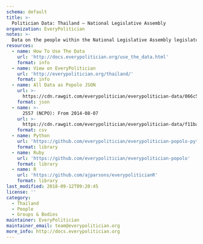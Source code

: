 ```yaml
---
schema: default
title: >-
  Politician Data: Thailand — National Legislative Assembly
organization: EveryPolitician
notes: >-
  Data on the people within the National Legislative Assembly legislature of Thailand.
resources:
  - name: How To Use The Data
    url: 'http://docs.everypolitician.org/use_the_data.html'
    format: info
  - name: View on EveryPolitician
    url: 'http://everypolitician.org/thailand/'
    format: info
  - name: All Data as Popolo JSON
    url: >-
      https://cdn.rawgit.com/everypolitician/everypolitician-data/066c5ebffbd1f611f11c5c72c0f11c9fcb125ba5/data/Thailand/National_Legislative_Assembly/ep-popolo-v1.0.json
    format: json
  - name: >-
      2557 (NCPO): From 2014-08-07
    url: >-
      https://cdn.rawgit.com/everypolitician/everypolitician-data/f11baf26fe3a89ae121fc8d797301c2f7d64fe04/data/Thailand/National_Legislative_Assembly/term-2557.csv
    format: csv
  - name: Python
    url: 'https://github.com/everypolitician/everypolitician-popolo-python'
    format: library
  - name: Ruby
    url: 'https://github.com/everypolitician/everypolitician-popolo'
    format: library
  - name: R
    url: 'https://github.com/ajparsons/everypoliticianR'
    format: library
last_modified: 2018-09-12T09:20:45
license: ''
category:
  - Thailand
  - People
  - Groups & Bodies
maintainer: EveryPolitician
maintainer_email: team@everypolitician.org
more_info: http://docs.everypolitician.org
---
```

